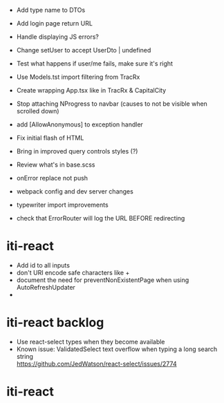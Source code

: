 - Add type name to DTOs
- Add login page return URL
- Handle displaying JS errors?
- Change setUser to accept UserDto | undefined
- Test what happens if user/me fails, make sure it's right
- Use Models.tst import filtering from TracRx
- Create wrapping App.tsx like in TracRx & CapitalCity

- Stop attaching NProgress to navbar (causes to not be visible when scrolled down)
- add [AllowAnonymous] to exception handler
- Fix initial flash of HTML
- Bring in improved query controls styles (?)
- Review what's in base.scss
- onError replace not push
- webpack config and dev server changes
- typewriter import improvements
- check that ErrorRouter will log the URL BEFORE redirecting

# iti-react

- Add id to all inputs
- don't URI encode safe characters like +
- document the need for preventNonExistentPage when using AutoRefreshUpdater
-

# iti-react backlog

- Use react-select types when they become available
- Known issue: ValidatedSelect text overflow when typing a long search string  
  https://github.com/JedWatson/react-select/issues/2774

# iti-react
